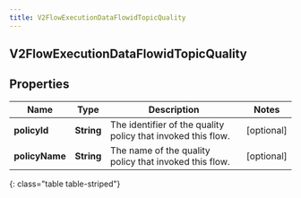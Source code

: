 ```yaml
---
title: V2FlowExecutionDataFlowidTopicQuality
---
```

## V2FlowExecutionDataFlowidTopicQuality


## Properties

| Name | Type | Description | Notes |
| ------------ | ------------- | ------------- | ------------- |
| **policyId** | <!----><!---->**String**<!----> | The identifier of the quality policy that invoked this flow. |  [optional] |
| **policyName** | <!----><!---->**String**<!----> | The name of the quality policy that invoked this flow. |  [optional] |
{: class="table table-striped"}



